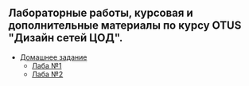 ## Лабораторные работы, курсовая и дополнительные материалы по курсу OTUS "Дизайн сетей ЦОД".
  - [Домашнее задание](labs/)
    - [Лаба №1](labs/lab01)
    - [Лаба №2](labs/lab02)
